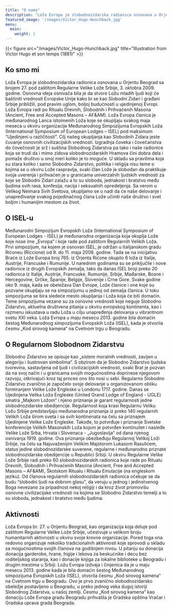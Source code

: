 ```yaml
---
title: "O nama"
description: "Loža Evropa je slobodnozidarska radionica osnovana u Orjentu Beograd sa brojem 27. pod zaštitom Regularne Velike Lože Srbije, 3. oktobra 2009. godine."
featured_image: '/images/Victor_Hugo-Hunchback.jpg'
menu:
  main:
    weight: 1
---
```

{{< figure src="/images/Victor_Hugo-Hunchback.jpg" title="Illustration from Victor Hugo et son temps (1881)" >}}

## Ko smo mi

Loža Evropa je slobodnozidarska radionica osnovana u Orjentu Beograd sa brojem 27. pod zaštitom Regularne Velike Lože Srbije, 3. oktobra 2009. godine. 
Osnovna ideja osnivača bila je da stvore Ložu mladih ljudi koji će baštiniti vrednosti Evropske Unije kako bi se kao Slobodni Zidari i građani Srbije približili, pod pravim uglom, boljoj budućnosti u ujedinjenoj Evropi. 
Loža Evropa radi po Ritualu Drevnih, Slobodnih i Prihvaćenih Masona (Ancient, Free and Accepted Masons – AF&AM).
Loža Evropa članica je međunarodnog Lanca istoimenih Loža koje se okupljaju svakog maja meseca u okviru organizacije Međunarodnog Simpozijuma Evropskih Loža (International Symposium of European Lodges – ISEL) pod maksimom “Ujedinjeni u različitosti”.
Cilj našeg okupljanja kao Slobodnih Zidara jeste čuvanje osnovnih civilizacijskih vrednosti. Izgradnja čoveka i čovečanstva do čovečnosti je srž i suština Slobodnog Zidarstva pa tako i naše radionice koja se trudi da i mimo zidova slobodnozidarskih Hramova čini dobra dela i pomaže društvo u onoj meri koliko je to moguće.
U skladu sa pravilima koja su stara koliko i samo Slobodno Zidarstvo, politika i religija nisu teme o kojima se u okviru Lože raspravlja, svaki član Lože je slobodan da praktikuje svoja uverenja i prihvaćen je u granicama univerzalnih ljudskih vrednosti za koje se Slobodni Zidari zalažu a to su sloboda, jednakost i bratstvo među ljudima svih rasa, konfesija, nacija i seksualnih opredeljenja.
Sa verom u Velikog Neimara Svih Svetova, okupljamo se u nadi da će naše delovanje i unapređivanje svakog pojedinačnog člana Lože učiniti naše društvo i svet boljim i humanijim mestom za život.


## O ISEL-u

Međunarodni Simpozijum Evropskih Loža (International Symposium of European Lodges - ISEL) je međunarodna organizacija koja okuplja Lože koje nose ime „Evropa“ i koje rade pod zaštitom Regularnih Velikih Loža. 
Prvi simpozijum, na kojem je osnovan ISEL, je održan u italijanskom gradu Rićoneu (Riccione) od 9. do 11. maja 2008. godine. Tada se na inicijativu Braće iz Lože Europa broj 765. iz Orjenta Rićone okupilo 6 loža iz Italije, Austrije, Francuske i Rumunije. 
U narednim godinama su se priključile i nove radionice iz drugih Evropskih zemalja, tako da danas ISEL broji preko 20 radionica iz Italije, Austrije, Francuske, Rumunije, Srbije, Mađarske, Bosne i Hercegovine, Grčke, Španije, Belgije, Slovenije i Crne Gore. 
Svake godine oko 9. maja, kada se obeležava Dan Evrope, Lože članice i one koje su pozvane okupljaju se na simpozijumu u jednoj od zemalja članica. U toku simpozijuma se bira sledeće mesto okupljanja i Loža koja će biti domaćin. Teme simpozijuma vezane su za osnovne vrednosti koje neguje Slobodno Zidarstvo, aktuelna društvena pitanja u okviru evropskog kontinenta, kao i razmenu iskustava u radu Loža u cilju unapređenja delovanja u vibrantnom svetu XXI veka.
Loža Evropa u maju mesecu 2013. godine bila domaćin šestog Međunarodnog simpozijuma Evropskih Loža (ISEL), kada je otvorila česmu „Kod sirovog kamena“ na Cvetnom trgu u Beogradu. 


## O Regularnom Slobodnom Zidarstvu

Slobodno Zidarstvo se opisuje kao „sistem moralnih vrednosti, zavijen u alegoriju i ilustrovan simbolima“. S obzirom da je Slobodno Zidarstvo ljudska tvorevina, sastavljena od ljudi i civilizacijskih vrednosti, svaki Brat je pozvan da na svoj način i u granicama svojih mogućnostima doprinese njegovom razvoju, otkrivajući kroz taj proces ono što nosi u sebi. 
Regularno Slobodno Zidarstvo zvanično je započelo svoje delovanje u organizovanom obliku formiranjem Velike Lože Engleske u Londonu 1717. godine. Danas se Ujedinjena Velika Loža Engleske (United Grand Lodge of England - UGLE) smatra „Majkom Ložom“ i njeno priznanje je garant regularnosti jedne slobodnozidarske obedijencije.
Regularnost koja krasi Regularnu Veliku Ložu Srbije predstavljaju međunarodna priznanja iz preko 140 regularnih Velikih Loža širom sveta i sa svih kontinenata na čelu sa priznajem Ujedinjene Velike Lože Engleske. Takođe, to potvrđuje i priznanje Svetske konferencije Velikih Masonskih Loža kojom je potvrđen kontinuitet i nasleđe Velike Lože Srba, Hrvata i Slovenaca - „Jugoslavija“ od dana njenog osnivanja 1919. godine. Ova priznanja obezbeđuju Regularnoj Velikoj Loži Srbije, na čelu sa Najuvaženijim Velikim Majstorom Lukasom Rasulićem, status jedine slobodnozidarske suverene, regularne i međunarodno priznate slobodnozidarske obedijencije u Republici Srbiji.
U okviru Regularne Velike Lože Srbije radi preko 60 slobodnozidarskih radionica koje rade po Ritualu Drevnih, Slobodnih i Prihvaćenih Masona (Ancient, Free and Accepted Masons – AF&AM), Škotskom Ritualu i Ritualu Emulacije (na engleskom jeziku).
Od članova regularnih slobodnozidarskih radionica očekuje se da budu “slobodni ljudi na dobrom glasu”, da veruju u jednog i jedinstvenog Boga nevezano za pripadnost nekoj religiji i da kroz život promovišu osnovne civilizacijske vrednosti na kojima se Slobodno Zidarstvo temelji a to su sloboda, jednakost i bratstvo među ljudima.


## Aktivnosti 

Loža Evropa br. 27. u Orijentu Beograd, kao organizacija koja deluje pod zaštitom Regularne Velike Lože Srbije, učestvuje u velikom broju humanitarnih aktivnosti u okviru svoje krovne organizacije. Pored toga ona redovno organizuje nekoliko tradicionalnih aktivnosti koje sprovodi u skladu sa mogućnostima svojih članova na godišnjem nivou. U pitanju su donacija donacija garderobe, hrane, higije i lekova za beskućnike i decu bez roditeljskog staranja, kao i donacije knjiga za lokalne biblioteke u Beogradu i drugim mestima u Srbiji.
Ložu Evropa izdvaja i činjenica da je u maju mesecu 2013. godine kada je bila domaćin šestog Međunarodnog simpozijuma Evropskih Loža (ISEL), otvorila česmu „Kod sirovog kamena“ na Cvetnom trgu u Beogradu. Ovo je prvo zvanično slobodnozidarsko obeležje postavljeno u Beogradu, u preko jednog veka dugoj istoriji Slobodnog Zidarstva, u našoj zemlji. Česmu „Kod sirovog kamena“ kao  donaciju Lože Evropa gradu Beogradu prihvatila je Gradska opština Vračar i Gradska uprava grada Beograda.





